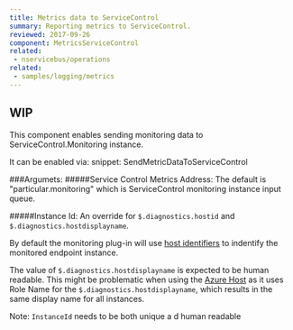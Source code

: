 ```yaml
---
title: Metrics data to ServiceControl
summary: Reporting metrics to ServiceControl.
reviewed: 2017-09-26
component: MetricsServiceControl
related:
 - nservicebus/operations
related:
 - samples/logging/metrics
---
```


## WIP 
This component enables sending monitoring data to ServiceControl.Monitoring instance.

It can be enabled via:
snippet: SendMetricDataToServiceControl

###Argumets:
#####Service Control Metrics Address:
 The default is "particular.monitoring" which is ServiceControl monitoring instance input queue.

#####Instance Id: 
An override for `$.diagnostics.hostid` and `$.diagnostics.hostdisplayname`.


By default the monitoring plug-in will use [host identifiers](nservicebus/hosting/override-hostid) to indentify the monitored endpoint instance.

The value of `$.diagnostics.hostdisplayname` is expected to be human readable. This might be problematic when using the [Azure Host](nservicebus/hosting/cloud-services-host/faq#host-identifier) as it uses Role Name for the `$.diagnostics.hostdisplayname`, which results in the same display name for all instances. 

Note: `InstanceId` needs to be both unique a d human readable
